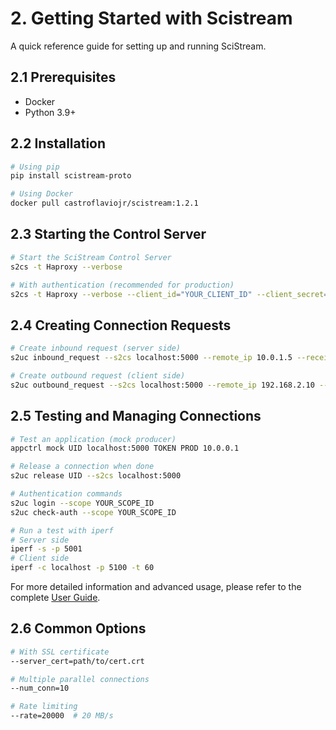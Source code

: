 # 2. Getting Started with Scistream

A quick reference guide for setting up and running SciStream.

## 2.1 Prerequisites

- Docker
- Python 3.9+

## 2.2 Installation

```bash
# Using pip
pip install scistream-proto

# Using Docker
docker pull castroflaviojr/scistream:1.2.1
```

## 2.3 Starting the Control Server

```bash
# Start the SciStream Control Server
s2cs -t Haproxy --verbose

# With authentication (recommended for production)
s2cs -t Haproxy --verbose --client_id="YOUR_CLIENT_ID" --client_secret="YOUR_CLIENT_SECRET"
```

## 2.4 Creating Connection Requests

```bash
# Create inbound request (server side)
s2uc inbound_request --s2cs localhost:5000 --remote_ip 10.0.1.5 --receiver_ports 5001

# Create outbound request (client side)
s2uc outbound_request --s2cs localhost:5000 --remote_ip 192.168.2.10 --receiver_ports 5100 UID LISTENER_ADDRESS
```

## 2.5 Testing and Managing Connections

```bash
# Test an application (mock producer)
appctrl mock UID localhost:5000 TOKEN PROD 10.0.0.1

# Release a connection when done
s2uc release UID --s2cs localhost:5000

# Authentication commands
s2uc login --scope YOUR_SCOPE_ID
s2uc check-auth --scope YOUR_SCOPE_ID

# Run a test with iperf
# Server side
iperf -s -p 5001
# Client side
iperf -c localhost -p 5100 -t 60
```

For more detailed information and advanced usage, please refer to the complete [User Guide](../guides/user-guide.md).

## 2.6 Common Options

```bash
# With SSL certificate
--server_cert=path/to/cert.crt

# Multiple parallel connections
--num_conn=10

# Rate limiting
--rate=20000  # 20 MB/s
```

